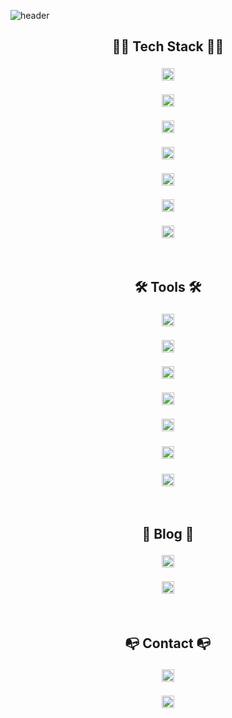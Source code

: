 ![header](https://capsule-render.vercel.app/api?type=waving&color=auto&height=300&section=header&text=DAIN%20LEE&fontSize=90&desc=Welcome%20to%20my%20GitHub!&descAlignY=55&animation=whinkling&fontAlignY=40)

<!-- 뱃지 -->
<div align="center">

## 👩‍💻 Tech Stack 👩‍💻
<!-- HTML5 -->
<a href="https://developer.mozilla.org/en-US/docs/Web/HTML"><img src="https://img.shields.io/badge/HTML5-E34F26?style=flat&logo=html5&logoColor=ffffff" style="height:20px; margin:4px; border: none; outline: none;"/></a>
<!-- Java -->
<a href="https://www.oracle.com/java/"><img src="https://img.shields.io/badge/Java-007396?style=flat&logo=java&logoColor=ffffff" style="height:20px; margin:4px; border: none; outline: none;"/></a>
<!-- JavaScript -->
<a href="https://developer.mozilla.org/en-US/docs/Web/JavaScript"><img src="https://img.shields.io/badge/JavaScript-F7DF1E?style=flat&logo=javascript&logoColor=000000" style="height:20px; margin:4px; border: none; outline: none;"/></a>
<!-- jQuery -->
<a href="https://jquery.com/"><img src="https://img.shields.io/badge/jQuery-43637d?style=flat&logo=jQuery&logoColor=white" style="height:20px; margin:4px; border: none; outline: none;"/></a>
<!-- MySQL -->
<a href="https://www.mysql.com"><img src="https://img.shields.io/badge/MySQL-dd9933?style=flat&logo=mysql&logoColor=ffffff" style="height:20px; margin:4px; border: none; outline: none;"/></a>
<!-- Python -->
<a href="https://www.python.org"><img src="https://img.shields.io/badge/Python-3776AD?style=flat&logo=python&logoColor=ffffff" style="height:20px; margin:4px; border: none; outline: none;"/></a>
<!-- Spring -->
<a href="https://spring.io"><img src="https://img.shields.io/badge/Spring-6DB33F?style=flat&logo=Spring&logoColor=white" style="height:20px; margin:4px; border: none; outline: none;"/></a>

<br>

## 🛠 Tools 🛠
<!-- Photoshop -->
<a href="https://www.adobe.com/products/photoshop.html"><img src="https://img.shields.io/badge/Photoshop-31A8FF?style=flat&logo=adobephotoshop&logoColor=ffffff" style="height:20px; margin:4px; border: none; outline: none;"/></a>
<!-- Figma -->
<a href="https://figma.com"><img src="https://img.shields.io/badge/Figma-965bd0?style=flat&logo=figma&logoColor=ffffff" style="height:20px; margin:4px; border: none; outline: none;"/></a>
<!-- Git -->
<a href="https://git-scm.com/"><img src="https://img.shields.io/badge/Git-e34c11?style=flat&logo=git&logoColor=ffffff" style="height:20px; margin:4px; border: none; outline: none;"/></a>
<!-- Github -->
<a href="https://github.com"><img src="https://img.shields.io/badge/GitHub-181717?style=flat&logo=github&logoColor=ffffff" style="height:20px; margin:4px; border: none; outline: none;"/></a>
<!-- IntelliJ -->
<a href="https://www.jetbrains.com/idea/"><img src="https://img.shields.io/badge/IntelliJ%20IDEA-000000?style=flat&logo=intellijidea&logoColor=ffffff" style="height:20px; margin:4px; border: none; outline: none;"/></a>
<!-- Notion -->
<a href="https://www.notion.so/"><img src="https://img.shields.io/badge/Notion-000000?style=flat&logo=notion&logoColor=000000&color=ffffff" style="height:20px; margin:4px; border: none; outline: none; background-color: white; padding: 2px;"/></a>
<!-- VS Code -->
<a href="https://code.visualstudio.com/"><img src="https://img.shields.io/badge/VS%20Code-007ACC?style=flat&logo=visualstudiocode&logoColor=ffffff" style="height:20px; margin:4px; border: none; outline: none;"/></a>

<br>

## 📝 Blog 📝
<!-- Tistory -->
<a href="https://dain391.tistory.com/"><img src="https://img.shields.io/badge/Tistory-F05032?style=flat&logo=blogger&logoColor=ffffff" style="height:20px; margin:4px; border: none; outline: none;"/></a>
<!-- Velog -->
<a href="https://velog.io/@dain391/posts"><img src="https://img.shields.io/badge/Velog-20C997?style=flat&logo=velog&logoColor=ffffff" style="height:20px; margin:4px; border: none; outline: none;"/></a>

<br>

## 📭 Contact 📭
<!-- Discord -->
<a href="https://discord.com/users/idain"><img src="https://img.shields.io/badge/Discord-5865F2?style=flat&logo=discord&logoColor=ffffff" style="height:20px; margin:4px; border: none; outline: none;"/></a>
<!-- Gmail -->
<a href="mailto:0901ekdls@gmail.com"><img src="https://img.shields.io/badge/Gmail-D14836?style=flat&logo=gmail&logoColor=ffffff" style="height:20px; margin:4px; border: none; outline: none;"/></a>

</div>
